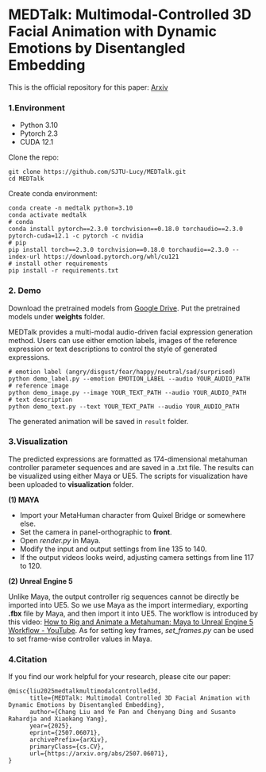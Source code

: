 # MEDTalk: Multimodal-Controlled 3D Facial Animation with Dynamic Emotions by Disentangled Embedding
This is the official repository for this paper: [Arxiv](https://arxiv.org/abs/2507.06071)

### 1.Environment

- Python 3.10
- Pytorch 2.3
- CUDA 12.1

Clone the repo:

```
git clone https://github.com/SJTU-Lucy/MEDTalk.git
cd MEDTalk
```

Create conda environment:

```
conda create -n medtalk python=3.10
conda activate medtalk
# conda
conda install pytorch==2.3.0 torchvision==0.18.0 torchaudio==2.3.0 pytorch-cuda=12.1 -c pytorch -c nvidia
# pip
pip install torch==2.3.0 torchvision==0.18.0 torchaudio==2.3.0 --index-url https://download.pytorch.org/whl/cu121
# install other requirements
pip install -r requirements.txt
```

### 2. Demo

Download the pretrained models from [Google Drive](https://drive.google.com/drive/folders/1uRIZlO_0F2w-nzAjetAqKAbAWAJP5P8-). Put the pretrained models under **weights** folder.

MEDTalk provides a multi-modal audio-driven facial expression generation method. Users can use either emotion labels, images of the reference expression or text descriptions to control the style of generated expressions.

```
# emotion label (angry/disgust/fear/happy/neutral/sad/surprised)
python demo_label.py --emotion EMOTION_LABEL --audio YOUR_AUDIO_PATH
# reference image
python demo_image.py --image YOUR_TEXT_PATH --audio YOUR_AUDIO_PATH
# text description
python demo_text.py --text YOUR_TEXT_PATH --audio YOUR_AUDIO_PATH
```

The generated animation will be saved in `result` folder.

### 3.Visualization

The predicted expressions are formatted as 174-dimensional metahuman controller parameter sequences and are saved in a .txt file. The results can be visualized using either Maya or UE5. The scripts for visualization have been uploaded to **visualization** folder.

**(1) MAYA**

- Import your MetaHuman character from Quixel Bridge or somewhere else.
- Set the camera in panel-orthographic to **front**.
- Open *render.py* in Maya.
- Modify the input and output settings from line 135 to 140.
- If the output videos looks weird, adjusting camera settings from line 117 to 120.

**(2) Unreal Engine 5**

Unlike Maya, the output controller rig sequences cannot be directly be imported into UE5. So we use Maya as the import intermediary, exporting **.fbx** file by Maya, and then import it into UE5. The workflow is introduced by this video: [How to Rig and Animate a Metahuman: Maya to Unreal Engine 5 Workflow - YouTube](https://www.youtube.com/watch?v=OYjq4aRgKWg). As for setting key frames, *set_frames.py* can be used to set frame-wise controller values in Maya. 

### 4.Citation

If you find our work helpful for your research, please cite our paper:

```
@misc{liu2025medtalkmultimodalcontrolled3d,
      title={MEDTalk: Multimodal Controlled 3D Facial Animation with Dynamic Emotions by Disentangled Embedding}, 
      author={Chang Liu and Ye Pan and Chenyang Ding and Susanto Rahardja and Xiaokang Yang},
      year={2025},
      eprint={2507.06071},
      archivePrefix={arXiv},
      primaryClass={cs.CV},
      url={https://arxiv.org/abs/2507.06071}, 
}
```

